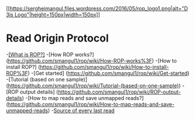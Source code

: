 [[[https://sergheimangul.files.wordpress.com/2016/05/rop_logo1.png|alt="D3js Logo"|height=150px|width=150px]]](https://d3js.org)

Read Origin Protocol 
===============

-[[What is ROP?]](https://github.com/smangul1/rop/wiki/What-is-ROP%3F)
-[How ROP works?] (https://github.com/smangul1/rop/wiki/How-ROP-works%3F)
-[How to install ROP?] (https://github.com/smangul1/rop/wiki/How-to-install-ROP%3F)
-[Get started] (https://github.com/smangul1/rop/wiki/Get-started)
-[Tutorial (based on one sample)] (https://github.com/smangul1/rop/wiki/Tutorial-(based-on-one-sample))
-[ROP output details] (https://github.com/smangul1/rop/wiki/ROP-output-details)
-[How to map reads and save unmapped reads?] (https://github.com/smangul1/rop/wiki/How-to-map-reads-and-save-unmapped-reads)
-[Source of every last read](https://github.com/smangul1/rop/wiki/Source-of-every-last-read)